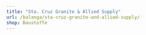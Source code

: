 ```yaml
---
title: "Sta. Cruz Granite & Allied Supply"
url: /balanga/sta-cruz-granite-und-allied-supply/
shop: Baustoffe
---
```

